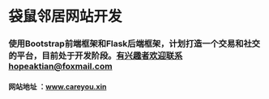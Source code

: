 # 袋鼠邻居网站开发
### 使用Bootstrap前端框架和Flask后端框架，计划打造一个交易和社交的平台，目前处于开发阶段。有兴趣者欢迎联系hopeaktian@foxmail.com
#### 网站地址 ：www.careyou.xin
